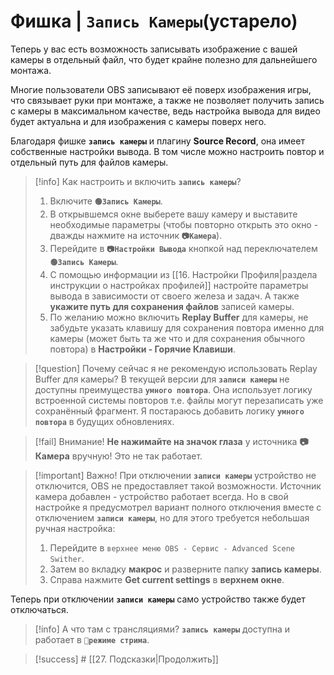 # Фишка | **`Запись Камеры`**(устарело)

Теперь у вас есть возможность записывать изображение с вашей камеры в отдельный файл, что будет крайне полезно для дальнейшего монтажа. 

Многие пользователи OBS записывают её поверх изображения игры, что связывает руки при монтаже, а также не позволяет получить запись с камеры в максимальном качестве, ведь настройка вывода для видео будет актуальна и для изображения с камеры поверх него.

Благодаря фишке **`запись камеры`** и плагину **Source Record**, она имеет собственные настройки вывода. В том числе можно настроить повтор и отдельный путь для файлов камеры.

> [!info] Как настроить и включить **`запись камеры`**?
> 1. Включите **`🟢Запись Камеры`**.
> 2. В открывшемся окне выберете вашу камеру и выставите необходимые параметры (чтобы повторно открыть это окно - дважды нажмите на источник **`📷Камера`**).
> 3. Перейдите в **`📷Настройки Вывода`** кнопкой над переключателем **`🟢Запись Камеры`**.
> 4. С помощью информации из [[16. Настройки Профиля|раздела инструкции о настройках профилей]] настройте параметры вывода в зависимости от своего железа и задач. А также **укажите путь для сохранения файлов** записей камеры.
> 5. По желанию можно включить **Replay Buffer** для камеры, не забудьте указать клавишу для сохранения повтора именно для камеры (может быть та же что и для сохранения обычного повтора) в **Настройки - Горячие Клавиши**.

> [!question] Почему сейчас я не рекомендую использовать Replay Buffer для камеры?
> В текущей версии для **`записи камеры`** не доступны преимущества **`умного повтора`**. 
> Она использует логику встроенной системы повторов т.е. файлы могут перезаписать уже сохранённый фрагмент. Я постараюсь добавить логику **`умного повтора`** в будущих обновлениях.

> [!fail] Внимание!
> **Не нажимайте на значок глаза** у источника **📷Камера** вручную! Это не так работает.

> [!important] Важно!
> При отключении **`записи камеры`** устройство не отключится, OBS не предоставляет такой возможности. Источник камера добавлен - устройство работает всегда. 
> Но в свой настройке я предусмотрел вариант полного отключения вместе с отключением **`записи камеры`**, но для этого требуется небольшая ручная настройка:
> 
> 1. Перейдите в `верхнее меню OBS - Сервис - Advanced Scene Swither`.
> 2. Затем во вкладку **макрос** и разверните папку **запись камеры**.
> 3. Справа нажмите **Get current settings** в **верхнем окне**.
>    
Теперь при отключении **`записи камеры`** само устройство также будет отключаться.

> [!info] А что там с трансляциями?
 **`запись камеры`** доступна и работает в **`📶режиме стрима`**.

> [!success] # [[27. Подсказки|Продолжить]]